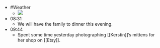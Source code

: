 - #Weather
    - ![](https://firebasestorage.googleapis.com/v0/b/firescript-577a2.appspot.com/o/imgs%2Fapp%2FDavidsroam%2FopGxCCcaQu.png?alt=media&token=72ed08bd-77ba-4419-beb6-6715793f019f)
- 08:31
    - We will have the family to dinner this evening.
- 09:44
    - Spent some time yesterday photographing [[Kerstin]]’s mittens for her shop on [[Etsy]].
